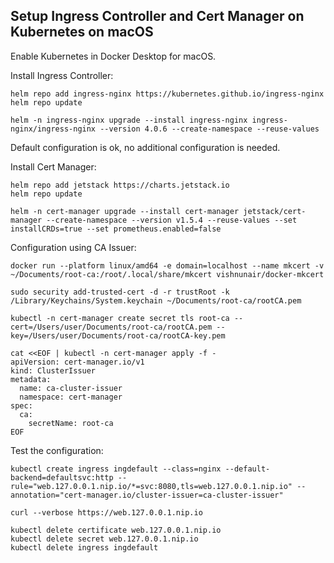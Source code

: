 ## Setup Ingress Controller and Cert Manager on Kubernetes on macOS

Enable Kubernetes in Docker Desktop for macOS.

Install Ingress Controller:
```
helm repo add ingress-nginx https://kubernetes.github.io/ingress-nginx
helm repo update

helm -n ingress-nginx upgrade --install ingress-nginx ingress-nginx/ingress-nginx --version 4.0.6 --create-namespace --reuse-values
```

Default configuration is ok, no additional configuration is needed.

Install Cert Manager:
```
helm repo add jetstack https://charts.jetstack.io
helm repo update

helm -n cert-manager upgrade --install cert-manager jetstack/cert-manager --create-namespace --version v1.5.4 --reuse-values --set installCRDs=true --set prometheus.enabled=false
```

Configuration using CA Issuer:
```
docker run --platform linux/amd64 -e domain=localhost --name mkcert -v ~/Documents/root-ca:/root/.local/share/mkcert vishnunair/docker-mkcert

sudo security add-trusted-cert -d -r trustRoot -k /Library/Keychains/System.keychain ~/Documents/root-ca/rootCA.pem

kubectl -n cert-manager create secret tls root-ca --cert=/Users/user/Documents/root-ca/rootCA.pem --key=/Users/user/Documents/root-ca/rootCA-key.pem

cat <<EOF | kubectl -n cert-manager apply -f -
apiVersion: cert-manager.io/v1
kind: ClusterIssuer
metadata:
  name: ca-cluster-issuer
  namespace: cert-manager
spec:
  ca:
    secretName: root-ca
EOF
```

Test the configuration:
```
kubectl create ingress ingdefault --class=nginx --default-backend=defaultsvc:http --rule="web.127.0.0.1.nip.io/*=svc:8080,tls=web.127.0.0.1.nip.io" --annotation="cert-manager.io/cluster-issuer=ca-cluster-issuer"

curl --verbose https://web.127.0.0.1.nip.io

kubectl delete certificate web.127.0.0.1.nip.io
kubectl delete secret web.127.0.0.1.nip.io
kubectl delete ingress ingdefault
```
